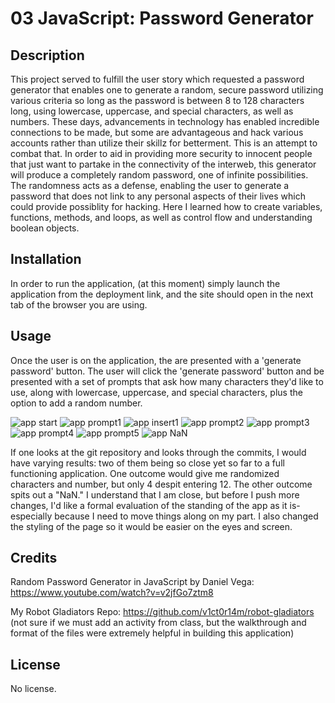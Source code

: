# 03 JavaScript: Password Generator

## Description

This project served to fulfill the user story which requested a password generator that enables one to generate a random, secure password utilizing various criteria so long as the password is between 8 to 128 characters long, using lowercase, uppercase, and special characters, as well as numbers. These days, advancements in technology has enabled incredible connections to be made, but some are advantageous and hack various accounts rather than utilize their skillz for betterment. This is an attempt to combat that. In order to aid in providing more security to innocent people that just want to partake in the connectivity of the interweb, this generator will produce a completely random password, one of infinite possibilities. The randomness acts as a defense, enabling the user to generate a password that does not link to any personal aspects of their lives which could provide possiblity for hacking. Here I learned how to create variables, functions, methods, and loops, as well as control flow and understanding boolean objects.

## Installation

In order to run the application, (at this moment) simply launch the application from the deployment link, and the site should open in the next tab of the browser you are using.

## Usage

Once the user is on the application, the are presented with a 'generate password' button. The user will click the 'generate password' button and be presented with a set of prompts that ask how many characters they'd like to use, along with lowercase, uppercase, and special characters, plus the option to add a random number. 

![app start](assets/images/ex1.png)
![app prompt1](assets/images/ex2.png)
![app insert1](assets/images/ex3.png)
![app prompt2](assets/images/ex4.png)
![app prompt3](assets/images/ex5.png)
![app prompt4](assets/images/ex6.png)
![app prompt5](assets/images/ex7.png)
![app NaN](assets/images/ex8.png)

If one looks at the git repository and looks through the commits, I would have varying results: two of them being so close yet so far to a full functioning application. One outcome would give me randomized characters and number, but only 4 despit entering 12. The other outcome spits out a "NaN." I understand that I am close, but before I push more changes, I'd like a formal evaluation of the standing of the app as it is- especially because I need to move things along on my part. I also changed the styling of the page so it would be easier on the eyes and screen.

## Credits

Random Password Generator in JavaScript by Daniel Vega: https://www.youtube.com/watch?v=v2jfGo7ztm8

My Robot Gladiators Repo: https://github.com/v1ct0r14m/robot-gladiators (not sure if we must add an activity from class, but the walkthrough and format of the files were extremely helpful in building this application)

## License

No license.
